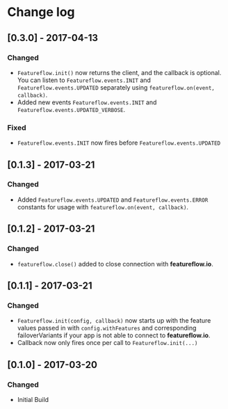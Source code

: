 # Change log
## [0.3.0] - 2017-04-13
### Changed
- `Featureflow.init()` now returns the client, and the callback is optional. You can listen to `Featureflow.events.INIT` and `Featureflow.events.UPDATED` separately using `featureflow.on(event, callback)`.
- Added new events `Featureflow.events.INIT` and `Featureflow.events.UPDATED_VERBOSE`.
### Fixed
- `Featureflow.events.INIT` now fires before `Featureflow.events.UPDATED`
## [0.1.3] - 2017-03-21
### Changed
- Added `Featureflow.events.UPDATED` and `Featureflow.events.ERROR` constants for usage with `featureflow.on(event, callback)`. 
## [0.1.2] - 2017-03-21
### Changed
- `featureflow.close()` added to close connection with **featureflow.io**.
## [0.1.1] - 2017-03-21
### Changed
- `Featureflow.init(config, callback)` now starts up with the feature values passed in with `config.withFeatures` 
  and corresponding failoverVariants if your app is not able to connect to **featureflow.io**.
- Callback now only fires once per call to `Featureflow.init(...)`
## [0.1.0] - 2017-03-20
### Changed
- Initial Build

